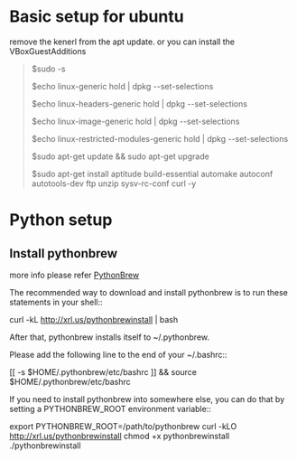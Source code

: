 Basic setup for ubuntu
=====

remove the kenerl from the apt update. or you can install the VBoxGuestAdditions

> $sudo -s
>
> $echo linux-generic hold | dpkg --set-selections
>
> $echo linux-headers-generic hold | dpkg --set-selections
>
> $echo linux-image-generic hold | dpkg --set-selections
>
> $echo linux-restricted-modules-generic hold | dpkg --set-selections
>
> $sudo apt-get update && sudo apt-get upgrade
>
> $sudo apt-get install aptitude  build-essential automake autoconf autotools-dev ftp unzip sysv-rc-conf curl -y



Python setup
=====

Install pythonbrew
-----

more info please refer [PythonBrew](https://github.com/utahta/pythonbrew)

The recommended way to download and install pythonbrew is to run these statements in your shell::

  curl -kL http://xrl.us/pythonbrewinstall | bash

After that, pythonbrew installs itself to ~/.pythonbrew.

Please add the following line to the end of your ~/.bashrc::

  [[ -s $HOME/.pythonbrew/etc/bashrc ]] && source $HOME/.pythonbrew/etc/bashrc

If you need to install pythonbrew into somewhere else, you can do that by setting a PYTHONBREW_ROOT environment variable::

  export PYTHONBREW_ROOT=/path/to/pythonbrew
  curl -kLO http://xrl.us/pythonbrewinstall
  chmod +x pythonbrewinstall
  ./pythonbrewinstall
